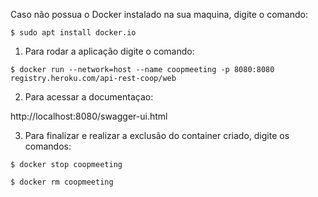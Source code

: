 
Caso não possua o Docker instalado na sua maquina, digite o comando: 

`$ sudo apt install docker.io`

1. Para rodar a aplicação digite o comando: 

`$ docker run --network=host --name coopmeeting -p 8080:8080 registry.heroku.com/api-rest-coop/web`

2. Para acessar a documentaçao:

http://localhost:8080/swagger-ui.html

3. Para finalizar e realizar a exclusão do container criado, digite os comandos:

`$ docker stop coopmeeting`

`$ docker rm coopmeeting`
